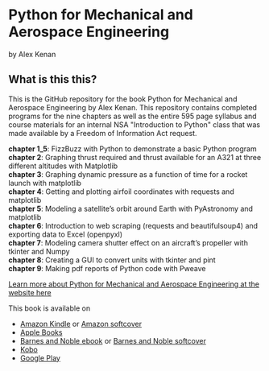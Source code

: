 # Python for Mechanical and Aerospace Engineering
by Alex Kenan


## What is this this?

This is the GitHub repository for the book Python for Mechanical and Aerospace Engineering by Alex Kenan. This repository contains completed programs for the nine chapters as well as the entire 595 page syllabus and course materials for an internal NSA "Introduction to Python" class that was made available by a Freedom of Information Act request.

**chapter 1_5**:  FizzBuzz with Python to demonstrate a basic Python program  
**chapter 2**:	Graphing thrust required and thrust available for an A321 at three different altitudes with Matplotlib  
**chapter 3**:	Graphing dynamic pressure as a function of time for a rocket launch with matplotlib   
**chapter 4**:	Getting and plotting airfoil coordinates with requests and matplotlib  
**chapter 5**:	Modeling a satellite’s orbit around Earth with PyAstronomy and matplotlib  
**chapter 6**:	Introduction to web scraping (requests and beautifulsoup4) and exporting data to Excel (openpyxl)  
**chapter 7**:	Modeling camera shutter effect on an aircraft’s propeller with tkinter and Numpy  
**chapter 8**:	Creating a GUI to convert units with tkinter and pint  
**chapter 9**:	Making pdf reports of Python code with Pweave  


[Learn more about Python for Mechanical and Aerospace Engineering at the website here](https://pymae.github.io)

This book is available on 
* [Amazon Kindle][AmazonK] or [Amazon softcover][AmazonS]
* [Apple Books][Apple Books]
* [Barnes and Noble ebook][Barnes and Noble ebook] or [Barnes and Noble softcover][Barnes and Noble softcover]
* [Kobo][Kobo]
* [Google Play][Google Play]

[AmazonK]:    https://www.amazon.com
[AmazonS]:   https://www.amazon.com
[Apple Books]:     https://www.apple.com
[Barnes and Noble ebook]: https://www.barnesnnoble.com
[Barnes and Noble softcover]: https://www.barnesnnoble.com
[Kobo]: https://www.kobo.com
[Google Play]: https://www.google.com


